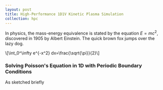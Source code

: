 ```yaml
---
layout: post
title: High-Performance 1D1V Kinetic Plasma Simulation
collection: hpc
---
```

In physics, the mass-energy equivalence is stated 
by the equation $E=mc^2$, discovered in 1905 by Albert Einstein. The quick brown fox jumps over the lazy dog.

\\[\int_0^\infty e^{-x^2} dx=\frac{\sqrt{\pi}}{2}\\]

### Solving Poisson's Equation in 1D with Periodic Boundary Conditions
As sketched briefly 